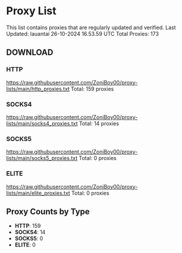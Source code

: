 # Proxy List

This list contains proxies that are regularly updated and verified.
Last Updated: lauantai 26-10-2024 16.53.59 UTC
Total Proxies: 173

## DOWNLOAD

### HTTP
https://raw.githubusercontent.com/ZoniBoy00/proxy-lists/main/http_proxies.txt
Total: 159 proxies

### SOCKS4
https://raw.githubusercontent.com/ZoniBoy00/proxy-lists/main/socks4_proxies.txt
Total: 14 proxies

### SOCKS5
https://raw.githubusercontent.com/ZoniBoy00/proxy-lists/main/socks5_proxies.txt
Total: 0 proxies

### ELITE
https://raw.githubusercontent.com/ZoniBoy00/proxy-lists/main/elite_proxies.txt
Total: 0 proxies

## Proxy Counts by Type

- **HTTP**: 159
- **SOCKS4**: 14
- **SOCKS5**: 0
- **ELITE**: 0

